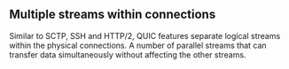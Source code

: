 ## ‎Multiple streams within connections

Similar to SCTP, SSH and HTTP/2, QUIC features separate logical streams within
the physical connections. A number of parallel streams that can transfer data
simultaneously without affecting the other streams.

